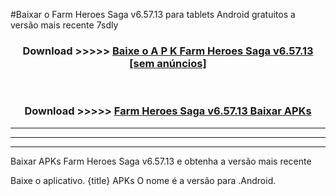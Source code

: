 #Baixar o Farm Heroes Saga v6.57.13  para tablets Android gratuitos a versão mais recente 7sdly


<div align="center">
<h3>Download >>>>> <a href="https://pt-web.web.app/?pt= Farm Heroes Saga v6.57.13">Baixe o A P K Farm Heroes Saga v6.57.13 [sem anúncios]</a></h3><br>

<h3>Download >>>>> <a href="https://pt-web.web.app/?pt= Farm Heroes Saga v6.57.13">Farm Heroes Saga v6.57.13 Baixar APKs</a></h3>
</div>

----------------------------------------------------------

----------------------------------------------------------

----------------------------------------------------------

Baixar APKs Farm Heroes Saga v6.57.13 e obtenha a versão mais recente

Baixe o aplicativo. {title} APKs O nome é a versão para .Android.


